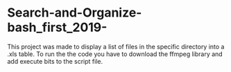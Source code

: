 # Search-and-Organize-bash_first_2019-
This project was made to display a list of files in the specific directory into a .xls table. To run the the code you have to download the ffmpeg library and add execute bits to the script file.
